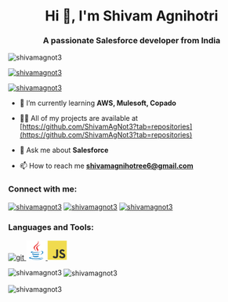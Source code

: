 <h1 align="center">Hi 👋, I'm Shivam Agnihotri</h1>
<h3 align="center">A passionate Salesforce developer from India</h3>

<p align="left"> <img src="https://komarev.com/ghpvc/?username=shivamagnot3&label=Profile%20views&color=0e75b6&style=flat" alt="shivamagnot3" /> </p>

<p align="left"> <a href="https://github.com/ryo-ma/github-profile-trophy"><img src="https://github-profile-trophy.vercel.app/?username=shivamagnot3" alt="shivamagnot3" /></a> </p>

<p align="left"> <a href="https://twitter.com/shivamagnot3" target="blank"><img src="https://img.shields.io/twitter/follow/shivamagnot3?logo=twitter&style=for-the-badge" alt="shivamagnot3" /></a> </p>

- 🌱 I’m currently learning **AWS, Mulesoft, Copado**

- 👨‍💻 All of my projects are available at [https://github.com/ShivamAgNot3?tab=repositories](https://github.com/ShivamAgNot3?tab=repositories)

- 💬 Ask me about **Salesforce**

- 📫 How to reach me **shivamagnihotree6@gmail.com**

<h3 align="left">Connect with me:</h3>
<p align="left">
<a href="https://twitter.com/shivamagnot3" target="blank"><img align="center" src="https://raw.githubusercontent.com/rahuldkjain/github-profile-readme-generator/master/src/images/icons/Social/twitter.svg" alt="shivamagnot3" height="30" width="40" /></a>
<a href="https://linkedin.com/in/shivamagnot3" target="blank"><img align="center" src="https://raw.githubusercontent.com/rahuldkjain/github-profile-readme-generator/master/src/images/icons/Social/linked-in-alt.svg" alt="shivamagnot3" height="30" width="40" /></a>
<a href="https://fb.com/shivamagnot3" target="blank"><img align="center" src="https://raw.githubusercontent.com/rahuldkjain/github-profile-readme-generator/master/src/images/icons/Social/facebook.svg" alt="shivamagnot3" height="30" width="40" /></a>
</p>

<h3 align="left">Languages and Tools:</h3>
<p align="left"> <a href="https://git-scm.com/" target="_blank" rel="noreferrer"> <img src="https://www.vectorlogo.zone/logos/git-scm/git-scm-icon.svg" alt="git" width="40" height="40"/> </a> <a href="https://www.java.com" target="_blank" rel="noreferrer"> <img src="https://raw.githubusercontent.com/devicons/devicon/master/icons/java/java-original.svg" alt="java" width="40" height="40"/> </a> <a href="https://developer.mozilla.org/en-US/docs/Web/JavaScript" target="_blank" rel="noreferrer"> <img src="https://raw.githubusercontent.com/devicons/devicon/master/icons/javascript/javascript-original.svg" alt="javascript" width="40" height="40"/> </a> </p>

<p><img align="left" src="https://github-readme-stats.vercel.app/api/top-langs?username=shivamagnot3&show_icons=true&locale=en&layout=compact" alt="shivamagnot3" /></p>

<p>&nbsp;<img align="center" src="https://github-readme-stats.vercel.app/api?username=shivamagnot3&show_icons=true&locale=en" alt="shivamagnot3" /></p>

<p><img align="center" src="https://github-readme-streak-stats.herokuapp.com/?user=shivamagnot3&" alt="shivamagnot3" /></p>
